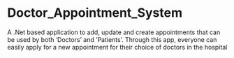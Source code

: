# Doctor_Appointment_System
A .Net based application to add, update and create appointments that can be used by both ‘Doctors’ and ‘Patients’. Through this app, everyone can easily apply for a new appointment for their choice of doctors in the hospital

